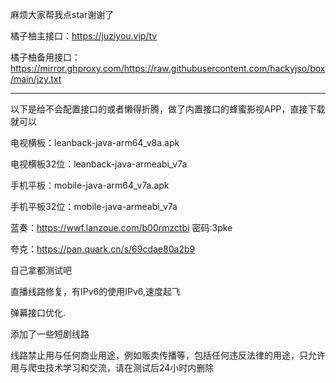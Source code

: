 麻烦大家帮我点star谢谢了

橘子柚主接口：https://juziyou.vip/tv

橘子柚备用接口：https://mirror.ghproxy.com/https://raw.githubusercontent.com/hackyjso/box/main/jzy.txt

--------------------------------------------------------------------------------------------------------------

以下是给不会配置接口的或者懒得折腾，做了内置接口的蜂蜜影视APP，直接下载就可以

电视横板：leanback-java-arm64_v8a.apk

电视横板32位：leanback-java-armeabi_v7a

手机平板：mobile-java-arm64_v7a.apk

手机平板32位：mobile-java-armeabi_v7a

蓝奏：https://wwf.lanzoue.com/b00rmzctbi 密码:3pke

夸克：https://pan.quark.cn/s/69cdae80a2b9


自己拿都测试吧

直播线路修复，有IPv6的使用IPv6,速度起飞

弹幕接口优化.

添加了一些短剧线路

线路禁止用与任何商业用途，例如贩卖传播等，包括任何违反法律的用途，只允许用与爬虫技术学习和交流，请在测试后24小时内删除
